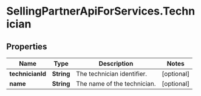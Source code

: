 # SellingPartnerApiForServices.Technician

## Properties
Name | Type | Description | Notes
------------ | ------------- | ------------- | -------------
**technicianId** | **String** | The technician identifier. | [optional] 
**name** | **String** | The name of the technician. | [optional] 
